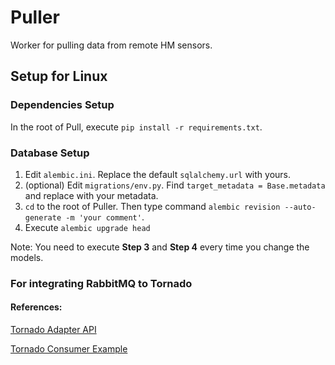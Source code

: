 Puller
===
Worker for pulling data from remote HM sensors.

Setup for Linux
---
### Dependencies Setup
In the root of Pull, execute `pip install -r requirements.txt`.

### Database Setup
1. Edit `alembic.ini`. Replace the default `sqlalchemy.url` with yours.
2. (optional) Edit `migrations/env.py`. Find `target_metadata = Base.metadata` and 
	replace with your metadata.
3. `cd` to the root of Puller. Then type command `alembic revision --auto-generate -m 'your comment'`.
4. Execute `alembic upgrade head`

Note: You need to execute **Step 3** and **Step 4** every time you change the models. 

### For integrating RabbitMQ to Tornado
#### References:
[Tornado Adapter API](http://pika.readthedocs.org/en/0.9.13/modules/adapters/tornado.html)

[Tornado Consumer Example](http://pika.readthedocs.org/en/0.9.13/examples/tornado_consumer.html)

